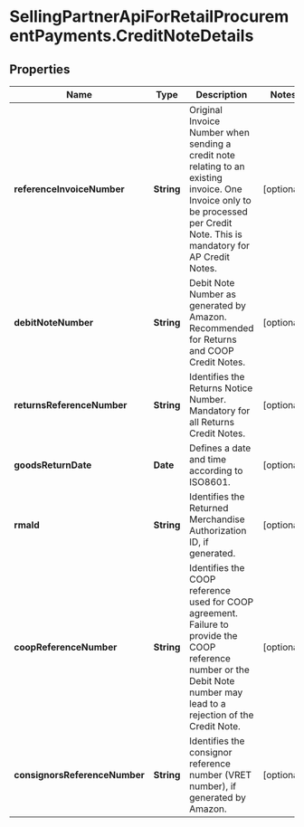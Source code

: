 # SellingPartnerApiForRetailProcurementPayments.CreditNoteDetails

## Properties

Name | Type | Description | Notes
------------ | ------------- | ------------- | -------------
**referenceInvoiceNumber** | **String** | Original Invoice Number when sending a credit note relating to an existing invoice. One Invoice only to be processed per Credit Note. This is mandatory for AP Credit Notes. | [optional] 
**debitNoteNumber** | **String** | Debit Note Number as generated by Amazon. Recommended for Returns and COOP Credit Notes. | [optional] 
**returnsReferenceNumber** | **String** | Identifies the Returns Notice Number. Mandatory for all Returns Credit Notes. | [optional] 
**goodsReturnDate** | **Date** | Defines a date and time according to ISO8601. | [optional] 
**rmaId** | **String** | Identifies the Returned Merchandise Authorization ID, if generated. | [optional] 
**coopReferenceNumber** | **String** | Identifies the COOP reference used for COOP agreement. Failure to provide the COOP reference number or the Debit Note number may lead to a rejection of the Credit Note. | [optional] 
**consignorsReferenceNumber** | **String** | Identifies the consignor reference number (VRET number), if generated by Amazon. | [optional] 


